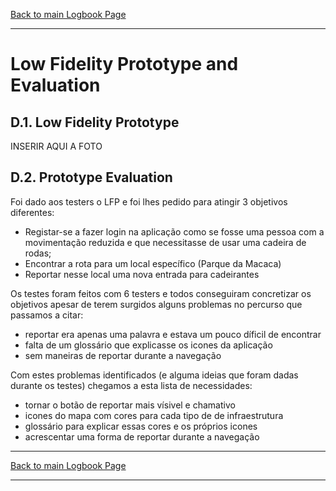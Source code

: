 [Back to main Logbook Page](../hci_logbook.md)

---
# Low Fidelity Prototype and Evaluation

## D.1. Low Fidelity Prototype

INSERIR AQUI A FOTO

## D.2. Prototype Evaluation

Foi dado aos testers o LFP e foi lhes pedido para atingir 3 objetivos diferentes:
- Registar-se a fazer login na aplicação como se fosse uma pessoa com a movimentação reduzida e que necessitasse de usar uma cadeira de rodas;
- Encontrar a rota para um local específico (Parque da Macaca)
- Reportar nesse local uma nova entrada para cadeirantes

Os testes foram feitos com 6 testers e todos conseguiram concretizar os objetivos apesar de terem surgidos alguns problemas no percurso que passamos a citar:
- reportar era apenas uma palavra e estava um pouco díficil de encontrar
- falta de um glossário que explicasse os icones da aplicação
- sem maneiras de reportar durante a navegação

Com estes problemas identificados (e alguma ideias que foram dadas durante os testes) chegamos a esta lista de necessidades:
- tornar o botão de reportar mais vísivel e chamativo
- icones do mapa com cores para cada tipo de de infraestrutura
- glossário para explicar essas cores e os próprios icones
- acrescentar uma forma de reportar durante a navegação

---
[Back to main Logbook Page](../hci_logbook.md)

---